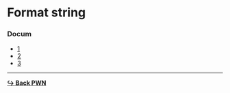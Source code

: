 # Format string

### Docum

- [1](https://www.ired.team/offensive-security/code-injection-process-injection/binary-exploitation/format-string-bug)
- [2](https://www.ired.team/offensive-security/code-injection-process-injection/binary-exploitation/format-string-bug)
- [3](https://www.ired.team/offensive-security/code-injection-process-injection/binary-exploitation/format-string-bug)

---

[**:arrow_right_hook: Back PWN**](/pwn/pwn.md)